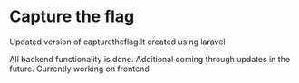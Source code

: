 # Capture the flag
Updated version of capturetheflag.lt created using laravel

All backend functionality is done. Additional coming through updates in the future.
Currently working on frontend

